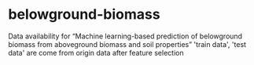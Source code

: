 # belowground-biomass
Data availability for “Machine learning-based prediction of belowground biomass from aboveground biomass and soil properties”
'train data', 'test data' are come from origin data after feature selection
